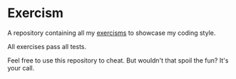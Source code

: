 # Exercism
A repository containing all my [exercisms](http://exercism.io/voppe) to showcase my coding style.

All exercises pass all tests.

Feel free to use this repository to cheat. But wouldn't that spoil the fun? It's your call.